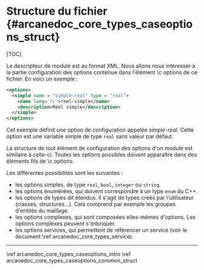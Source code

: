 ﻿# Structure du fichier {#arcanedoc_core_types_caseoptions_struct}

[TOC]

Le descripteur de module est au format XML. Nous allons nous
intéresser à la partie configuration des options contenue dans 
l'élément \c options de ce fichier. En voici un exemple :

```xml
<options>
  <simple name = "simple-real" type = "real">
    <name lang='fr'>reel-simple</name>
    <description>Réel simple</description>
  </simple>
</options>
```

Cet exemple définit une option de configuration appelée
*simple-real*. Cette option est une variable simple de type
`real` sans valeur par défaut.

La structure de tout élément de configuration des options d'un
module est similaire à celle-ci. Toutes les options possibles doivent
apparaître dans des éléments fils de \c options.

Les différentes possibilités sont les suivantes :
- les options simples, de type `real`, `bool`,
  `integer` ou `string`.
- les options énumérées, qui doivent correspondre à un type
  `enum` du C++.
- les options de types dit étendus. Il s'agit de types créés
  par l'utilisateur (classes, structures...).  Cela comprend 
  par exemple les groupes d'entités du maillage.
- les options complexes, qui sont composées elles-mêmes d'options.
  Les options complexes peuvent s'imbriquer.
- les options services, qui permettent de référencer un service (voir le document \ref arcanedoc_core_types_service).


____

<div class="section_buttons">
<span class="back_section_button">
\ref arcanedoc_core_types_caseoptions_intro
</span>
<span class="next_section_button">
\ref arcanedoc_core_types_caseoptions_common_struct
</span>
</div>